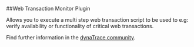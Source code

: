 ##Web Transaction Monitor Plugin

Allows you to execute a multi step web transaction script to be used to e.g: verify availability or functionality of critical web transactions.

Find further information in the [dynaTrace community](https://community.dynatrace.com/community/display/DL/Web+Transaction+Monitor+Plugin).    
    
